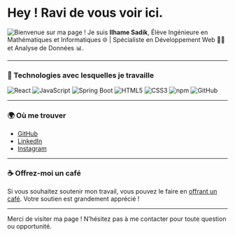 # Hey ! Ravi de vous voir ici.

![Bienvenue sur ma page !](https://media.giphy.com/media/3o6Zt5QL9V0W7lLhBo/giphy.gif)
Je suis **Ilhame Sadik**, Élève Ingénieure en Mathématiques et Informatiques 🌐 | Spécialiste en Développement Web 👨‍💻 et Analyse de Données 📊.

---

### 🌟 Technologies avec lesquelles je travaille

![React](https://img.shields.io/badge/Tech-React-blue)
![JavaScript](https://img.shields.io/badge/Tech-JavaScript-yellow)
![Spring Boot](https://img.shields.io/badge/Tech-Spring%20Boot-green)
![HTML5](https://img.shields.io/badge/Tech-HTML5-orange)
![CSS3](https://img.shields.io/badge/Tech-CSS3-blue)
![npm](https://img.shields.io/badge/Tech-npm-red)
![GitHub](https://img.shields.io/badge/Tech-GitHub-black)

---

### 🌍 Où me trouver

- [GitHub](https://github.com/IlhameSadik)
- [LinkedIn](https://www.linkedin.com/in/ilhame-sadik-4a2404163/)
- [Instagram](https://instagram.com/VotreNomUtilisateur)

---

### ☕ Offrez-moi un café

Si vous souhaitez soutenir mon travail, vous pouvez le faire en [offrant un café](https://buymeacoffee.com/sadikilhamg). Votre soutien est grandement apprécié !

---

Merci de visiter ma page ! N’hésitez pas à me contacter pour toute question ou opportunité.
